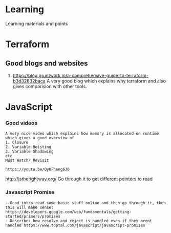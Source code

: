 # Learning
Learning materials and points 


# Terraform

## Good blogs and websites

1. https://blog.gruntwork.io/a-comprehensive-guide-to-terraform-b3d32832baca
	A very good blog which explains why terraform and also gives comparision with other tools.
	
# JavaScript

### Good videos
	A very nice video which explains how memory is allocated on runtime which gives a good overview of 
	1. Closure
	2. Variable Hoisting
	3. Variable Shadowing
	etc 
	Must Watch/ Revisit
	
	https://youtu.be/QyUFheng6J0
	
http://jstherightway.org/
 Go through it to get different pointers to read
 
### Javascript Promise
	- Good intro read some basic stuff online and then go through it, then this will make sense: https://developers.google.com/web/fundamentals/getting-started/primers/promises
	- Describes how resolve and reject is handled even if they arent handled https://www.toptal.com/javascript/javascript-promises
